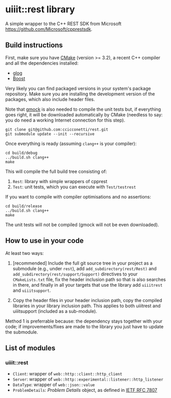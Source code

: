 # uiiit::rest library

A simple wrapper to the C++ REST SDK from Microsoft https://github.com/Microsoft/cpprestsdk.

## Build instructions

First, make sure you have [CMake](https://cmake.org/) (version >= 3.2), a recent C++ compiler and all the dependencies installed:

- [glog](https://github.com/google/glog)
- [Boost](https://www.boost.org/)

Very likely you can find packaged versions in your system's package repository.
Make sure you are installing the development version of the packages, which also include header files.

Note that [gmock](https://github.com/google/googlemock) is also needed to compile the unit tests but, if everything goes right, it will be downloaded automatically by CMake (needless to say: you do need a working Internet connection for this step).

```
git clone git@github.com:ccicconetti/rest.git
git submodule update --init --recursive
```

Once everything is ready (assuming `clang++` is your compiler):

```
cd build/debug
../build.sh clang++
make
```

This will compile the full build tree consisting of:

1. `Rest`: library with simple wrappers of cpprest
2. `Test`: unit tests, which you can execute with `Test/testrest`

If you want to compile with compiler optimisations and no assertions:

```
cd build/release
../build.sh clang++
make
```

The unit tests will not be compiled (gmock will not be even downloaded).

## How to use in your code

At least two ways:

1. [recommended] Include the full git source tree in your project as a submodule (e.g., under `rest`), add `add_subdirectory(rest/Rest)` and `add_subdirectory(rest/support/Support)` directives to your `CMakeLists.txt` file, fix the header inclusion path so that is also searches in there, and finally in all your targets that use the library add `uiiitrest` and `uiiitsupport`.

2. Copy the header files in your header inclusion path, copy the compiled libraries in your library inclusion path. This applies to both uiiitrest and uiiitsupport (included as a sub-module).

Method 1 is preferrable because: the dependency stays together with your code; if improvements/fixes are made to the library you just have to update the submodule.

## List of modules

### uiiit::rest

- `Client`: wrapper of `web::http::client::http_client`
- `Server`: wrapper of `web::http::experimental::listener::http_listener`
- `DataType`: wrapper of `web::json::value`
- `ProblemDetails`: _Problem Details_ object, as defined in [IETF RFC 7807](https://tools.ietf.org/html/rfc7807)
